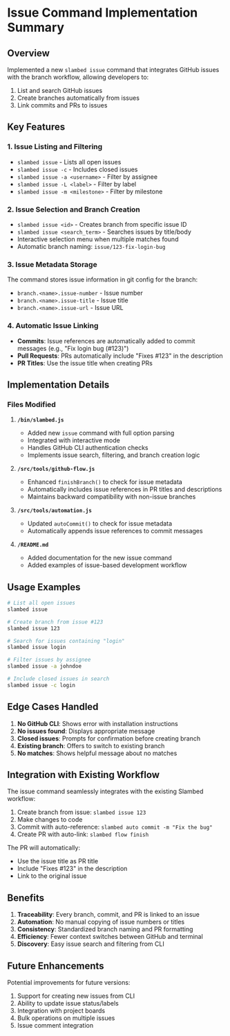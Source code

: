 # Issue Command Implementation Summary

## Overview
Implemented a new `slambed issue` command that integrates GitHub issues with the branch workflow, allowing developers to:
1. List and search GitHub issues
2. Create branches automatically from issues
3. Link commits and PRs to issues

## Key Features

### 1. Issue Listing and Filtering
- `slambed issue` - Lists all open issues
- `slambed issue -c` - Includes closed issues
- `slambed issue -a <username>` - Filter by assignee
- `slambed issue -L <label>` - Filter by label
- `slambed issue -m <milestone>` - Filter by milestone

### 2. Issue Selection and Branch Creation
- `slambed issue <id>` - Creates branch from specific issue ID
- `slambed issue <search_term>` - Searches issues by title/body
- Interactive selection menu when multiple matches found
- Automatic branch naming: `issue/123-fix-login-bug`

### 3. Issue Metadata Storage
The command stores issue information in git config for the branch:
- `branch.<name>.issue-number` - Issue number
- `branch.<name>.issue-title` - Issue title
- `branch.<name>.issue-url` - Issue URL

### 4. Automatic Issue Linking
- **Commits**: Issue references are automatically added to commit messages (e.g., "Fix login bug (#123)")
- **Pull Requests**: PRs automatically include "Fixes #123" in the description
- **PR Titles**: Use the issue title when creating PRs

## Implementation Details

### Files Modified

1. **`/bin/slambed.js`**
   - Added new `issue` command with full option parsing
   - Integrated with interactive mode
   - Handles GitHub CLI authentication checks
   - Implements issue search, filtering, and branch creation logic

2. **`/src/tools/github-flow.js`**
   - Enhanced `finishBranch()` to check for issue metadata
   - Automatically includes issue references in PR titles and descriptions
   - Maintains backward compatibility with non-issue branches

3. **`/src/tools/automation.js`**
   - Updated `autoCommit()` to check for issue metadata
   - Automatically appends issue references to commit messages

4. **`/README.md`**
   - Added documentation for the new issue command
   - Added examples of issue-based development workflow

## Usage Examples

```bash
# List all open issues
slambed issue

# Create branch from issue #123
slambed issue 123

# Search for issues containing "login"
slambed issue login

# Filter issues by assignee
slambed issue -a johndoe

# Include closed issues in search
slambed issue -c login
```

## Edge Cases Handled

1. **No GitHub CLI**: Shows error with installation instructions
2. **No issues found**: Displays appropriate message
3. **Closed issues**: Prompts for confirmation before creating branch
4. **Existing branch**: Offers to switch to existing branch
5. **No matches**: Shows helpful message about no matches

## Integration with Existing Workflow

The issue command seamlessly integrates with the existing Slambed workflow:

1. Create branch from issue: `slambed issue 123`
2. Make changes to code
3. Commit with auto-reference: `slambed auto commit -m "Fix the bug"`
4. Create PR with auto-link: `slambed flow finish`

The PR will automatically:
- Use the issue title as PR title
- Include "Fixes #123" in the description
- Link to the original issue

## Benefits

1. **Traceability**: Every branch, commit, and PR is linked to an issue
2. **Automation**: No manual copying of issue numbers or titles
3. **Consistency**: Standardized branch naming and PR formatting
4. **Efficiency**: Fewer context switches between GitHub and terminal
5. **Discovery**: Easy issue search and filtering from CLI

## Future Enhancements

Potential improvements for future versions:
1. Support for creating new issues from CLI
2. Ability to update issue status/labels
3. Integration with project boards
4. Bulk operations on multiple issues
5. Issue comment integration